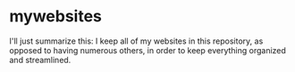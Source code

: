 # mywebsites

I'll just summarize this: I keep all of my websites in this repository, as opposed to having numerous others, in order to keep everything organized and streamlined.
